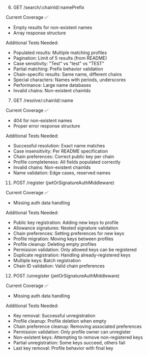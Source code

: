 6. GET /search/:chainId/:namePrefix

Current Coverage ✅

- Empty results for non-existent names
- Array response structure

Additional Tests Needed:

- Populated results: Multiple matching profiles
- Pagination: Limit of 5 results (from README)
- Case sensitivity: "Test" vs "test" vs "TEST"
- Partial matching: Prefix behavior validation
- Chain-specific results: Same name, different chains
- Special characters: Names with periods, underscores
- Performance: Large name databases
- Invalid chains: Non-existent chainIds

7. GET /resolve/:chainId/:name

Current Coverage ✅

- 404 for non-existent names
- Proper error response structure

Additional Tests Needed:

- Successful resolution: Exact name matches
- Case insensitivity: Per README specification
- Chain preferences: Correct public key per chain
- Profile completeness: All fields populated correctly
- Invalid chains: Non-existent chainIds
- Name validation: Edge cases, reserved names

11. POST /register (jwtOrSignatureAuthMiddleware)

Current Coverage ✅

- Missing auth data handling

Additional Tests Needed:

- Public key registration: Adding new keys to profile
- Allowance signatures: Nested signature validation
- Chain preferences: Setting preferences for new keys
- Profile migration: Moving keys between profiles
- Profile cleanup: Deleting empty profiles
- Permission validation: Only allowed keys can be registered
- Duplicate registration: Handling already-registered keys
- Multiple keys: Batch registration
- Chain ID validation: Valid chain preferences

12. POST /unregister (jwtOrSignatureAuthMiddleware)

Current Coverage ✅

- Missing auth data handling

Additional Tests Needed:

- Key removal: Successful unregistration
- Profile cleanup: Profile deletion when empty
- Chain preference cleanup: Removing associated preferences
- Permission validation: Only profile owner can unregister
- Non-existent keys: Attempting to remove non-registered keys
- Partial unregistration: Some keys succeed, others fail
- Last key removal: Profile behavior with final key
